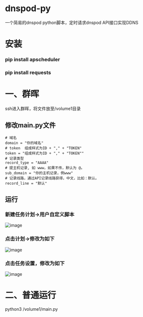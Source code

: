 # dnspod-py
一个简易的dnspod python脚本，定时请求dnspod API接口实现DDNS

# 安装
### pip install apscheduler
### pip install requests

# 一、群晖
ssh进入群晖，将文件放至/volume1目录

## 修改main.py文件
```
# 域名
domain = "你的域名"
# token  组成样式为ID + "," + "TOKEN"
token = "组成样式为ID + "," + "TOKEN""
# 记录类型
record_type = "AAAA"
# 提主机记录, 如 www，如果不传，默认为 @。
sub_domain = "你的主机记录，例www"
# 记录线路，通过API记录线路获得，中文，比如：默认。
record_line = "默认"
```

## 运行
### 新建任务计划->用户自定义脚本
![image](https://user-images.githubusercontent.com/32951222/191224264-2c823c97-59eb-48d1-a0d3-382204efd419.png)

### 点击计划->修改为如下
![image](https://user-images.githubusercontent.com/32951222/191224611-e0605180-14cd-4423-8f7a-f67131169174.png)
### 点击任务设置，修改为如下

![image](https://user-images.githubusercontent.com/32951222/191224708-cd979fe0-edfd-466f-8068-3fc7cbfbc7d6.png)

# 二、普通运行

python3 /volume1/main.py
